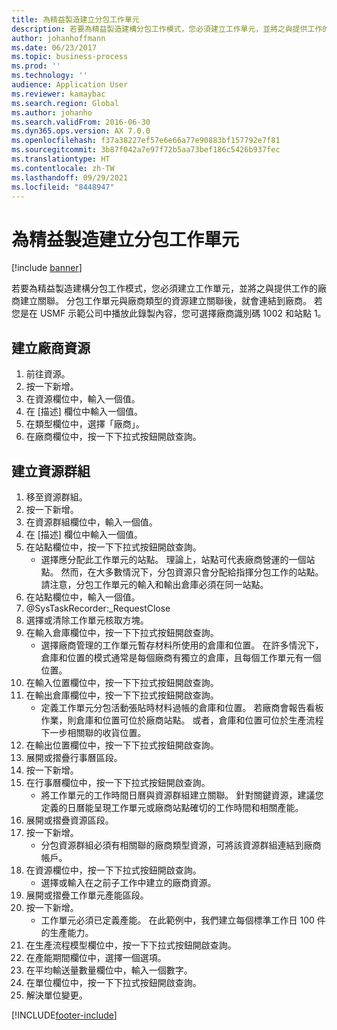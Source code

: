 ```yaml
---
title: 為精益製造建立分包工作單元
description: 若要為精益製造建構分包工作模式，您必須建立工作單元，並將之與提供工作的廠商建立關聯。
author: johanhoffmann
ms.date: 06/23/2017
ms.topic: business-process
ms.prod: ''
ms.technology: ''
audience: Application User
ms.reviewer: kamaybac
ms.search.region: Global
ms.author: johanho
ms.search.validFrom: 2016-06-30
ms.dyn365.ops.version: AX 7.0.0
ms.openlocfilehash: f37a38227ef57e6e66a77e90883bf157792e7f81
ms.sourcegitcommit: 3b87f042a7e97f72b5aa73bef186c5426b937fec
ms.translationtype: HT
ms.contentlocale: zh-TW
ms.lasthandoff: 09/29/2021
ms.locfileid: "8448947"
---
```

# <a name="create-a-subcontracted-work-cell-for-lean-manufacturing"></a>為精益製造建立分包工作單元

[!include [banner](../../includes/banner.md)]

若要為精益製造建構分包工作模式，您必須建立工作單元，並將之與提供工作的廠商建立關聯。 分包工作單元與廠商類型的資源建立關聯後，就會連結到廠商。 若您是在 USMF 示範公司中播放此錄製內容，您可選擇廠商識別碼 1002 和站點 1。


## <a name="create-a-vendor-resource"></a>建立廠商資源
1. 前往資源。
2. 按一下新增。
3. 在資源欄位中，輸入一個值。
4. 在 [描述] 欄位中輸入一個值。
5. 在類型欄位中，選擇「廠商」。
6. 在廠商欄位中，按一下下拉式按鈕開啟查詢。

## <a name="create-the-resource-group"></a>建立資源群組
1. 移至資源群組。
2. 按一下新增。
3. 在資源群組欄位中，輸入一個值。
4. 在 [描述] 欄位中輸入一個值。
5. 在站點欄位中，按一下下拉式按鈕開啟查詢。
    * 選擇應分配此工作單元的站點。 理論上，站點可代表廠商營運的一個站點。 然而，在大多數情況下，分包資源只會分配給指揮分包工作的站點。 請注意，分包工作單元的輸入和輸出倉庫必須在同一站點。  
6. 在站點欄位中，輸入一個值。
7. @SysTaskRecorder:_RequestClose
8. 選擇或清除工作單元核取方塊。
9. 在輸入倉庫欄位中，按一下下拉式按鈕開啟查詢。
    * 選擇廠商管理的工作單元暫存材料所使用的倉庫和位置。 在許多情況下，倉庫和位置的模式通常是每個廠商有獨立的倉庫，且每個工作單元有一個位置。  
10. 在輸入位置欄位中，按一下下拉式按鈕開啟查詢。
11. 在輸出倉庫欄位中，按一下下拉式按鈕開啟查詢。
    * 定義工作單元分包活動張貼時材料過帳的倉庫和位置。 若廠商會報告看板作業，則倉庫和位置可位於廠商站點。 或者，倉庫和位置可位於生產流程下一步相關聯的收貨位置。  
12. 在輸出位置欄位中，按一下下拉式按鈕開啟查詢。
13. 展開或摺疊行事曆區段。
14. 按一下新增。
15. 在行事曆欄位中，按一下下拉式按鈕開啟查詢。
    * 將工作單元的工作時間日曆與資源群組建立關聯。 針對關鍵資源，建議您定義的日曆能呈現工作單元或廠商站點確切的工作時間和相關產能。  
16. 展開或摺疊資源區段。
17. 按一下新增。
    * 分包資源群組必須有相關聯的廠商類型資源，可將該資源群組連結到廠商帳戶。  
18. 在資源欄位中，按一下下拉式按鈕開啟查詢。
    * 選擇或輸入在之前子工作中建立的廠商資源。  
19. 展開或摺疊工作單元產能區段。
20. 按一下新增。
    * 工作單元必須已定義產能。 在此範例中，我們建立每個標準工作日 100 件的生產能力。  
21. 在生產流程模型欄位中，按一下下拉式按鈕開啟查詢。
22. 在產能期間欄位中，選擇一個選項。
23. 在平均輸送量數量欄位中，輸入一個數字。
24. 在單位欄位中，按一下下拉式按鈕開啟查詢。
25. 解決單位變更。



[!INCLUDE[footer-include](../../../includes/footer-banner.md)]